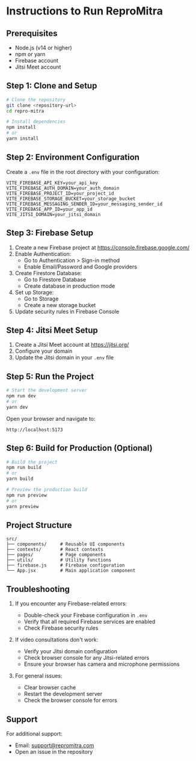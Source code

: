 # Instructions to Run ReproMitra

## Prerequisites
- Node.js (v14 or higher)
- npm or yarn
- Firebase account
- Jitsi Meet account

## Step 1: Clone and Setup
```bash
# Clone the repository
git clone <repository-url>
cd repro-mitra

# Install dependencies
npm install
# or
yarn install
```

## Step 2: Environment Configuration
Create a `.env` file in the root directory with your configuration:
```env
VITE_FIREBASE_API_KEY=your_api_key
VITE_FIREBASE_AUTH_DOMAIN=your_auth_domain
VITE_FIREBASE_PROJECT_ID=your_project_id
VITE_FIREBASE_STORAGE_BUCKET=your_storage_bucket
VITE_FIREBASE_MESSAGING_SENDER_ID=your_messaging_sender_id
VITE_FIREBASE_APP_ID=your_app_id
VITE_JITSI_DOMAIN=your_jitsi_domain
```

## Step 3: Firebase Setup
1. Create a new Firebase project at https://console.firebase.google.com/
2. Enable Authentication:
   - Go to Authentication > Sign-in method
   - Enable Email/Password and Google providers
3. Create Firestore Database:
   - Go to Firestore Database
   - Create database in production mode
4. Set up Storage:
   - Go to Storage
   - Create a new storage bucket
5. Update security rules in Firebase Console

## Step 4: Jitsi Meet Setup
1. Create a Jitsi Meet account at https://jitsi.org/
2. Configure your domain
3. Update the Jitsi domain in your `.env` file

## Step 5: Run the Project
```bash
# Start the development server
npm run dev
# or
yarn dev
```

Open your browser and navigate to:
```
http://localhost:5173
```

## Step 6: Build for Production (Optional)
```bash
# Build the project
npm run build
# or
yarn build

# Preview the production build
npm run preview
# or
yarn preview
```

## Project Structure
```
src/
├── components/     # Reusable UI components
├── contexts/       # React contexts
├── pages/          # Page components
├── utils/          # Utility functions
├── firebase.js     # Firebase configuration
└── App.jsx         # Main application component
```

## Troubleshooting
1. If you encounter any Firebase-related errors:
   - Double-check your Firebase configuration in `.env`
   - Verify that all required Firebase services are enabled
   - Check Firebase security rules

2. If video consultations don't work:
   - Verify your Jitsi domain configuration
   - Check browser console for any Jitsi-related errors
   - Ensure your browser has camera and microphone permissions

3. For general issues:
   - Clear browser cache
   - Restart the development server
   - Check the browser console for errors

## Support
For additional support:
- Email: support@repromitra.com
- Open an issue in the repository 